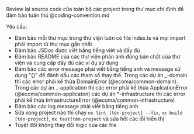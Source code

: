 Review lại source code của toàn bộ các project trong thư mục chỉ định để đảm bảo tuân thủ @coding-convention.md

Yêu cầu:

- Đảm bão mỗi thư mục trong thư viện luôn có file index.ts và mọi import phải import từ thư mục gần nhất
- Đảm bảo JSDoc được viết bằng tiếng việt và đầy đủ
- Đảm bảo README của các thư viện phản ánh đúng bản chất của thư viện và cung cấp đầy đủ các ví dụ sử dụng
- Đảm bảo các error message phải viết bằng tiếng anh và message sử dụng "{}" để đánh dấu các tham số thay thế. Trong các dự án _-domain thì các error phải kế thừa DomainError (@ecoma/common-domain). Trong các dự án _-application thì các error phải kế thừa ApplcationError (@ecoma/common-applicaton) các dự án \*-infrastructure thì các error phải kế thừa InfrastructureError (@ecoma/common-infrastructure)
- Đảm bảo các log message phải viết bằng tiếng anh
- Sửa xong project nào thì chạy `nx lint [tên-project] --fix`, `nx build [tên-project]`, `nx test[tên-project` và sửa hết các lỗi hiển thị
- Tuyệt đối không thay đổi logic của các file

